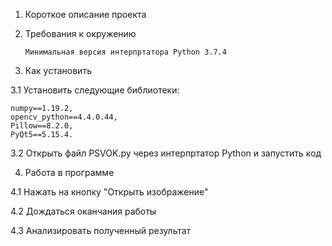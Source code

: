 1.	Короткое описание проекта
	
2.	Требования к окружению
		
		Минимальная версия интерпртатора Python 3.7.4
3.	Как установить 
	
3.1	Установить следующие библиотеки:

	numpy==1.19.2,
	opencv_python==4.4.0.44,
	Pillow==8.2.0,
	PyQt5==5.15.4.
	
3.2	Открыть файл PSVOK.py через интерпртатор Python и запустить код

4.	Работа в программе 

4.1	Нажать на кнопку "Открыть изображение"

4.2	Дождаться оканчания работы 

4.3	Анализировать полученный результат

	
